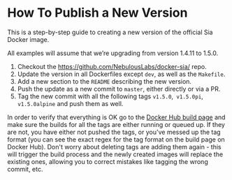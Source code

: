 # How To Publish a New Version

This is a step-by-step guide to creating a new version of the official Sia Docker image.

All examples will assume that we’re upgrading from version 1.4.11 to 1.5.0.

1. Checkout the https://github.com/NebulousLabs/docker-sia/ repo.
2. Update the version in all Dockerfiles except `dev`, as well as the `Makefile`.
3. Add a new section to the `README` describing the new version.
4. Push the update as a new commit to `master`, either directly or via a PR.
5. Tag the new commit with all the following tags `v1.5.0`,` v1.5.0pi`, 
`v1.5.0alpine` and push them as well.

In order to verify that everything is OK go to the
[Docker Hub build page](https://hub.docker.com/repository/docker/nebulouslabs/sia/builds) 
and make sure the builds for all the tags are either running or queued up. If 
they are not, you have either not pushed the tags, or you've messed up the tag 
format (you can see the exact regex for the tag format on the build page on 
Docker Hub). Don't worry about deleting tags are adding them again - this will
trigger the build process and the newly created images will replace the existing
ones, allowing you to correct mistakes like tagging the wrong commit, etc.

